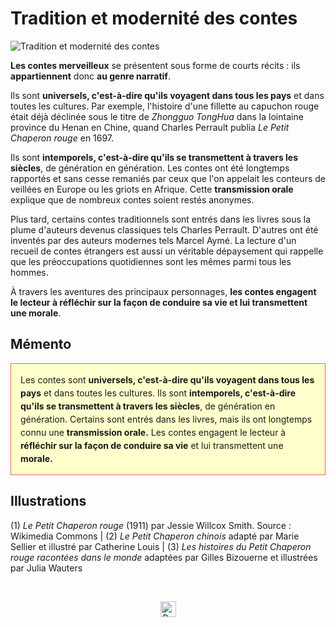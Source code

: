 # Tradition et modernité des contes

![Tradition et modernité des contes](https://i.imgur.com/VmHJZVS.jpg)

**Les contes merveilleux** se présentent sous forme de courts récits : ils **appartiennent** donc **au genre narratif**.

Ils sont **universels, c'est-à-dire qu'ils voyagent dans tous les pays** et dans toutes les cultures. Par exemple, l'histoire d'une fillette au capuchon rouge était déjà déclinée sous le titre de *Zhongguo TongHua* dans la lointaine province du Henan en Chine, quand Charles Perrault publia *Le Petit Chaperon rouge* en 1697.

Ils sont **intemporels, c'est-à-dire qu'ils se transmettent à travers les siècles**, de génération en génération. Les contes ont été longtemps rapportés et sans cesse remaniés par ceux que l'on appelait les conteurs de veillées en Europe ou les griots en Afrique. Cette **transmission orale** explique que de nombreux contes soient restés anonymes.

Plus tard, certains contes traditionnels sont entrés dans les livres sous la plume d'auteurs devenus classiques tels Charles Perrault. D'autres ont été inventés par des auteurs modernes tels Marcel Aymé. La lecture d'un recueil de contes étrangers est aussi un véritable dépaysement qui rappelle que les préoccupations quotidiennes sont les mêmes parmi tous les hommes.

À travers les aventures des principaux personnages, **les contes engagent le lecteur à réfléchir sur la façon de conduire sa vie et lui transmettent une morale**.

## Mémento

<div style="background: #FFFFCC; border: 1px solid #e66465;">
<p style="margin: 15px; line-height: 1.5; text-align: left;">
Les contes sont <b>universels, c'est-à-dire qu'ils voyagent dans tous les pays</b> et dans toutes les cultures. Ils sont <b>intemporels, c'est-à-dire qu'ils se transmettent à travers les siècles</b>, de génération en génération. Certains sont entrés dans les livres, mais ils ont longtemps connu une <b>transmission orale.</b> Les contes engagent le lecteur à <b>réfléchir sur la façon de conduire sa vie</b> et lui transmettent une <b>morale.</b>
</p>
</div>

## Illustrations

(1) *Le Petit Chaperon rouge* (1911) par Jessie Willcox Smith. Source : Wikimedia Commons | (2) *Le Petit Chaperon chinois* adapté par Marie Sellier et illustré par Catherine Louis | (3) *Les histoires du Petit Chaperon rouge racontées dans le monde* adaptées par Gilles Bizouerne et illustrées par Julia Wauters

<br>

<p style="text-align:center;"> <a href="https://www.studium.fr" target="_blank"> <img src="https://www.studium.fr/_xtra/dls/docs/lettres/francais-6e/601-monstres-et-merveilles/house.png" title="Retour vers Studium" height="25" width="25"></a></p>